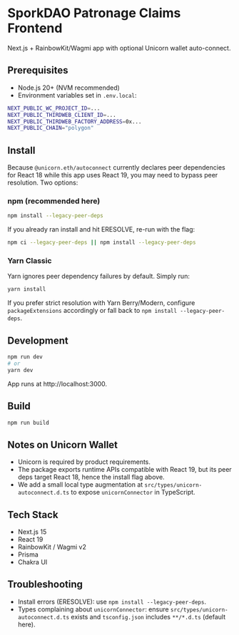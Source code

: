 # SporkDAO Patronage Claims Frontend

Next.js + RainbowKit/Wagmi app with optional Unicorn wallet auto-connect.

## Prerequisites

- Node.js 20+ (NVM recommended)
- Environment variables set in `.env.local`:

```bash
NEXT_PUBLIC_WC_PROJECT_ID=...
NEXT_PUBLIC_THIRDWEB_CLIENT_ID=...
NEXT_PUBLIC_THIRDWEB_FACTORY_ADDRESS=0x...
NEXT_PUBLIC_CHAIN="polygon" 
```

## Install

Because `@unicorn.eth/autoconnect` currently declares peer dependencies for React 18 while this app uses React 19, you may need to bypass peer resolution. Two options:

### npm (recommended here)

```bash
npm install --legacy-peer-deps
```

If you already ran install and hit ERESOLVE, re-run with the flag:

```bash
npm ci --legacy-peer-deps || npm install --legacy-peer-deps
```

### Yarn Classic

Yarn ignores peer dependency failures by default. Simply run:

```bash
yarn install
```

If you prefer strict resolution with Yarn Berry/Modern, configure `packageExtensions` accordingly or fall back to `npm install --legacy-peer-deps`.

## Development

```bash
npm run dev
# or
yarn dev
```

App runs at http://localhost:3000.

## Build

```bash
npm run build
```

## Notes on Unicorn Wallet

- Unicorn is required by product requirements.
- The package exports runtime APIs compatible with React 19, but its peer deps target React 18, hence the install flag above.
- We add a small local type augmentation at `src/types/unicorn-autoconnect.d.ts` to expose `unicornConnector` in TypeScript.

## Tech Stack

- Next.js 15
- React 19
- RainbowKit / Wagmi v2
- Prisma
- Chakra UI

## Troubleshooting

- Install errors (ERESOLVE): use `npm install --legacy-peer-deps`.
- Types complaining about `unicornConnector`: ensure `src/types/unicorn-autoconnect.d.ts` exists and `tsconfig.json` includes `**/*.d.ts` (default here).
